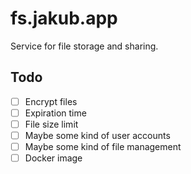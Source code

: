 # fs.jakub.app

Service for file storage and sharing.

## Todo
- [ ] Encrypt files
- [ ] Expiration time
- [ ] File size limit
- [ ] Maybe some kind of user accounts
- [ ] Maybe some kind of file management
- [ ] Docker image

